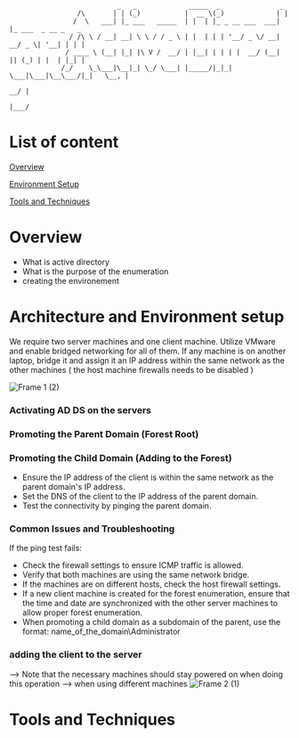 
                               _   _             _____  _               _                    
                     /\       | | (_)           |  __ \(_)             | |                   
                    /  \   ___| |_ ___   _____  | |  | |_ _ __ ___  ___| |_ ___  _ __ _   _  
                   / /\ \ / __| __| \ \ / / _ \ | |  | | | '__/ _ \/ __| __/ _ \| '__| | | | 
                  / ____ \ (__| |_| |\ V /  __/ | |__| | | | |  __/ (__| || (_) | |  | |_| | 
                 /_/    \_\___|\__|_| \_/ \___| |_____/|_|_|  \___|\___|\__\___/|_|   \__, | 
                                                                                       __/ | 
                                                                                      |___/  
                     




# List of content 

[Overview](#overview)

[Environment Setup](#architecture-and-environment-setup)

[Tools and Techniques](#tools-and-techniques)

# Overview   

 * What is active directory
 * What is the purpose of the enumeration
 * creating the environement 

# Architecture and Environment setup

We require two server machines and one client machine. Utilize VMware and enable bridged networking for all of them. If any machine is on another laptop, bridge it and assign it an IP address within the same network as the other machines ( the host machine firewalls needs to be disabled )


![Frame 1 (2)](https://github.com/user-attachments/assets/6c0ed96c-d0c2-43d5-8980-b1e5f738bab5)



### Activating AD DS  on the servers 
### Promoting the Parent Domain (Forest Root)
### Promoting the Child Domain (Adding to the Forest)
  *  Ensure the IP address of the client is within the same network as the parent domain's IP address.
  * Set the DNS of the client to the IP address of the parent domain.
  * Test the connectivity by pinging the parent domain.

### Common Issues and Troubleshooting
If the ping test fails:
  * Check the firewall settings to ensure ICMP traffic is allowed.
  * Verify that both machines are using the same network bridge.
  * If the machines are on different hosts, check the host firewall settings.
  * If a new client machine is created for the forest enumeration, ensure that the time and date are synchronized with the other server machines to allow proper forest enumeration.
  * When promoting a child domain as a subdomain of the parent, use the format: name_of_the_domain\Administrator

    
### adding the client to the server 



--> Note that the necessary  machines  should stay powered on when doing this operation
--> when using different machines 
![Frame 2 (1)](https://github.com/user-attachments/assets/6e017f77-e7cc-4955-8599-c36440c93e08)


   
# Tools and Techniques  





